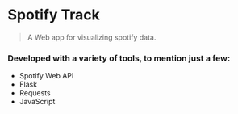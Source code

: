 # Spotify Track
> A Web app for visualizing spotify data.

### Developed with a variety of tools, to mention just a few:
* Spotify Web API
* Flask
* Requests
* JavaScript
